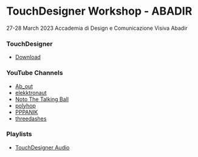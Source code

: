# TouchDesigner Workshop - ABADIR

27-28 March 2023
Accademia di Design e Comunicazione Visiva Abadir

### TouchDesigner
- [Download](https://derivative.ca/download)

### YouTube Channels
- [Ab_out](https://www.youtube.com/channel/UC4dZgLrjIpaQbKUtcBYwRlA)
- [elekktronaut](https://www.youtube.com/@elekktronaut)
- [Noto The Talking Ball](https://www.youtube.com/@NotoTheTalkingBall)
- [polyhop](https://www.youtube.com/@polyhop)
- [PPPANIK](https://www.youtube.com/@pppanik2040)
- [threedashes](https://www.youtube.com/@threedashes___)

### Playlists
- [TouchDesigner Audio](https://www.youtube.com/playlist?list=PLNJ_30m3UJesH3E9K6lV00o9VKqlYlsgM)
